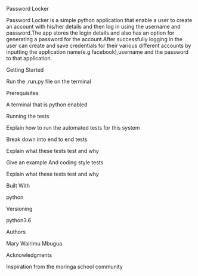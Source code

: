 Password Locker

Password Locker is a simple python application that enable a user to create an account with his/her details and then log in using the username and password.The app stores the login details and also has an option for generating a password for the account.After successfully logging in the user can create and save credentials for their various different accounts by inputting the application name(e.g facebook),username and the password to that application.

Getting Started

Run the .run.py file on the terminal

Prerequisites

A terminal that is python enabled


Running the tests

Explain how to run the automated tests for this system

Break down into end to end tests

Explain what these tests test and why

Give an example
And coding style tests

Explain what these tests test and why


Built With

python

Versioning

python3.6

Authors

Mary Wairimu Mbugua


Acknowledgments

Inspiration from the moringa school community

